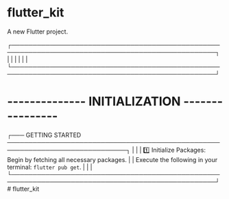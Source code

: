 # flutter_kit

A new Flutter project.

┌──────────────────────────────────────────────────────────────────────────────────────────────────┐
|                                                                                                  |
|                                                                                                  |
|                                                                                                  |
└──────────────────────────────────────────────────────────────────────────────────────────────────┘






# --------------  INITIALIZATION  ---------------- #

┌─── GETTING STARTED ──────────────────────────────────────────────────────────────────────────────┐
|                                                                                                  |
|    1️⃣ Initialize Packages: Begin by fetching all necessary packages.                             |
|       Execute the following in your terminal: `flutter pub get`.                                 |
|                                                                                                  |
└──────────────────────────────────────────────────────────────────────────────────────────────────┘#   f l u t t e r _ k i t  
 
